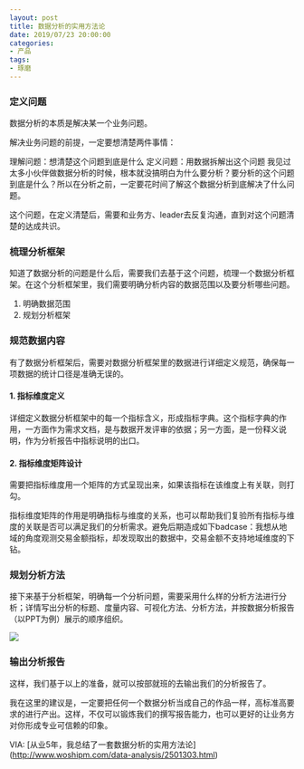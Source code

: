 ```yaml
---
layout: post
title: 数据分析的实用方法论
date: 2019/07/23 20:00:00
categories:
- 产品
tags:
- 琢磨
---
```


### 定义问题

数据分析的本质是解决某一个业务问题。

解决业务问题的前提，一定要想清楚两件事情：

理解问题：想清楚这个问题到底是什么
定义问题：用数据拆解出这个问题
我见过太多小伙伴做数据分析的时候，根本就没搞明白为什么要分析？要分析的这个问题到底是什么？所以在分析之前，一定要花时间了解这个数据分析到底解决了什么问题。

这个问题，在定义清楚后，需要和业务方、leader去反复沟通，直到对这个问题清楚的达成共识。

### 梳理分析框架

知道了数据分析的问题是什么后，需要我们去基于这个问题，梳理一个数据分析框架。在这个分析框架里，我们需要明确分析内容的数据范围以及要分析哪些问题。

1. 明确数据范围
2. 规划分析框架

### 规范数据内容

有了数据分析框架后，需要对数据分析框架里的数据进行详细定义规范，确保每一项数据的统计口径是准确无误的。

#### 1. 指标维度定义

详细定义数据分析框架中的每一个指标含义，形成指标字典。这个指标字典的作用，一方面作为需求文档，是与数据开发评审的依据；另一方面，是一份释义说明，作为分析报告中指标说明的出口。

#### 2. 指标维度矩阵设计

需要把指标维度用一个矩阵的方式呈现出来，如果该指标在该维度上有关联，则打勾。

指标维度矩阵的作用是明确指标与维度的关系，也可以帮助我们复验所有指标与维度的关联是否可以满足我们的分析需求。避免后期造成如下badcase：我想从地域的角度观测交易金额指标，却发现取出的数据中，交易金额不支持地域维度的下钻。

### 规划分析方法

接下来基于分析框架，明确每一个分析问题，需要采用什么样的分析方法进行分析；详情写出分析的标题、度量内容、可视化方法、分析方法，并按数据分析报告（以PPT为例）展示的顺序组织。

![](http://pics.naaln.com/blog/2019-07-24-120709.jpg-basicBlog)

### 输出分析报告

这样，我们基于以上的准备，就可以按部就班的去输出我们的分析报告了。

我在这里的建议是，一定要把任何一个数据分析当成自己的作品一样，高标准高要求的进行产出。这样，不仅可以锻炼我们的撰写报告能力，也可以更好的让业务方对你形成专业可信赖的印象。

VIA:
[从业5年，我总结了一套数据分析的实用方法论]
(http://www.woshipm.com/data-analysis/2501303.html)